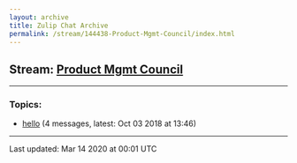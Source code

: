 ```yaml
---
layout: archive
title: Zulip Chat Archive
permalink: /stream/144438-Product-Mgmt-Council/index.html
---
```


## Stream: [Product Mgmt Council](https://hl7webmaster.github.io/zulip-hl7-org/stream/144438-Product-Mgmt-Council/index.html)
---

### Topics:

* [hello](topic/hello.html) (4 messages, latest: Oct 03 2018 at 13:46)

<hr><p>Last updated: Mar 14 2020 at 00:01 UTC</p>